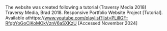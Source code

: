 The website was created following a tutorial (Traversy Media 2018)
Traversy Media, Brad 2018. Responsive Portfolio Website Project [Tutorial]. Available athttps://www.youtube.com/playlist?list=PLillGF-RfqbYoGoCjKoMOkVznV6aSXKzU [Accessed November 2024]
